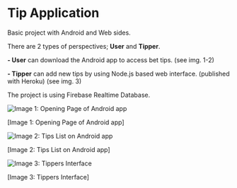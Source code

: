 # Tip Application

Basic project with Android and Web sides.

There are 2 types of perspectives; **User** and **Tipper**.

**- User** can download the Android app to access bet tips. (see img. 1-2)

**- Tipper** can add new tips by using Node.js based web interface. (published with Heroku) (see img. 3)

The project is using Firebase Realtime Database.

![Image 1: Opening Page of Android app](https://i.imgur.com/5kyGC2H.jpg) 

[Image 1: Opening Page of Android app]

![Image 2: Tips List on Android app](https://i.imgur.com/JoTfgXx.jpg) 

[Image 2: Tips List on Android app]

![Image 3: Tippers Interface](https://i.imgur.com/RKNC8fe.jpg) 

[Image 3: Tippers Interface]
